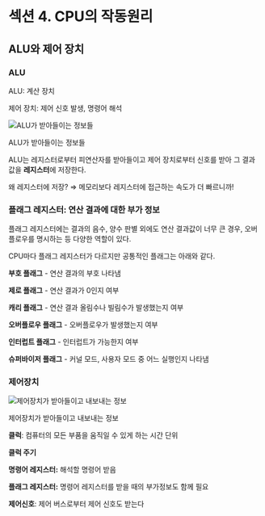 # 섹션 4. CPU의 작동원리

## ALU와 제어 장치

### ALU

ALU: 계산 장치

제어 장치: 제어 신호 발생, 명령어 해석

![ALU가 받아들이는 정보들](%E1%84%89%E1%85%A6%E1%86%A8%E1%84%89%E1%85%A7%E1%86%AB%204%20CPU%E1%84%8B%E1%85%B4%20%E1%84%8C%E1%85%A1%E1%86%A8%E1%84%83%E1%85%A9%E1%86%BC%E1%84%8B%E1%85%AF%E1%86%AB%E1%84%85%E1%85%B5%20c70de64317864646b7cbc31c758783f9/Untitled.png)

ALU가 받아들이는 정보들

ALU는 레지스터로부터 피연산자를 받아들이고 제어 장치로부터 신호를 받아 그 결과 값을 **레지스터**에 저장한다.

왜 레지스터에 저장? ⇒ 메모리보다 레지스터에 접근하는 속도가 더 빠르니까!

### **플래그 레지스터**: 연산 결과에 대한 부가 정보

플래그 레지스터에는 결과의 음수, 양수 판별 외에도 연산 결과값이 너무 큰 경우, 오버플로우를 명시하는 등 다양한 역할이 있다.

CPU마다 플래그 레지스터가 다르지만 공통적인 플래그는 아래와 같다.

**부호 플래그** - 연산 결과의 부호 나타냄

**제로 플래그** - 연산 결과가 0인지 여부

**캐리 플래그** - 연산 결과 올림수나 빌림수가 발생했는지 여부

**오버플로우 플래그** - 오버플로우가 발생했는지 여부

**인터럽트 플래그** - 인터럽트가 가능한지 여부

**슈퍼바이저 플래그** - 커널 모드, 사용자 모드 중 어느 실행인지 나타냄

### 제어장치

![제어장치가 받아들이고 내보내는 정보](%E1%84%89%E1%85%A6%E1%86%A8%E1%84%89%E1%85%A7%E1%86%AB%204%20CPU%E1%84%8B%E1%85%B4%20%E1%84%8C%E1%85%A1%E1%86%A8%E1%84%83%E1%85%A9%E1%86%BC%E1%84%8B%E1%85%AF%E1%86%AB%E1%84%85%E1%85%B5%20c70de64317864646b7cbc31c758783f9/Untitled%201.png)

제어장치가 받아들이고 내보내는 정보

**클럭**: 컴퓨터의 모든 부품을 움직일 수 있게 하는 시간 단위

**클럭 주기**

**명령어 레지스터:** 해석할 명령어 받음

**플래그 레지스터:** 명령어 레지스터를 받을 때의 부가정보도 함께 필요

**제어신호**: 제어 버스로부터 제어 신호도 받는다